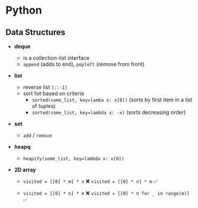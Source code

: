 # Python

## Data Structures
- **deque**
    - is a collection-list interface
    - `append` (adds to end), `popleft` (remove from front)
- **list**
    - reverse list `[::-1]`
    - sort list based on criteria
        - `sorted(some_list, key=lamba x: x[0])` (sorts by first item in a list of tuples)
        - `sorted(some_list, key=lambda x: -x)` (sorts decreasing order)
- **set**
    - `add` / `remove`
- **heapq**
    - `heapify(some_list, key=lambda x: x[0])`

- **2D array**
    - `visited = [[0] * m] * n` ❌  `visited = [[0] * n] * m` ✅
    
    - `visited = [[0] * n] * m` ❌ `visited = [[0] * n for _ in range(m)]` ✅ 
        
        